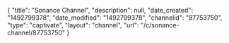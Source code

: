 {
    "title": "Sonance Channel",
    "description": null,
    "date_created": "1492799378",
    "date_modified": "1492799378",
    "channelid": "87753750",
    "type": "captivate",
    "layout": "channel",
    "url": "\/c\/sonance-channel\/87753750"
}